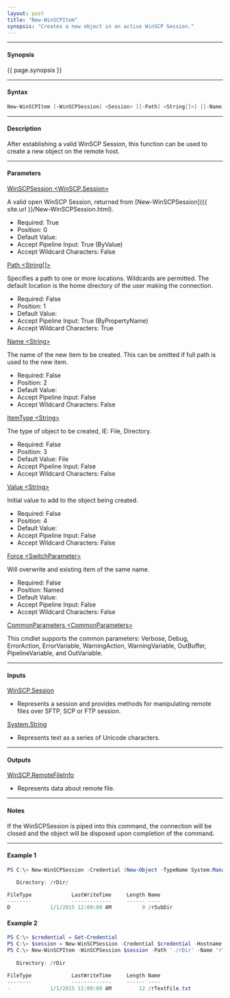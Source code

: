 ```yaml
---
layout: post
title: "New-WinSCPItem"
synopsis: "Creates a new object in an active WinSCP Session."
---
```


---

#### **Synopsis**

{{ page.synopsis }}

---

#### **Syntax**

```powershell
New-WinSCPItem [-WinSCPSession] <Session> [[-Path] <String[]>] [[-Name] <String>] [[-ItemType] <String>] [[-Value] <String>] [-Force] [-WhatIf] [-Confirm] [<CommonParameters>]
```

---

#### **Description**

After establishing a valid WinSCP Session, this function can be used to create a new object on the remote host.

---

#### **Parameters**

[WinSCPSession \<WinSCP.Session\>](http://winscp.net/eng/docs/library_session)

A valid open WinSCP Session, returned from [New-WinSCPSession]({{ site.url }}/New-WinSCPSession.html).

* Required: True
* Position: 0
* Default Value:
* Accept Pipeline Input: True (ByValue)
* Accept Wildcard Characters: False

[Path \<String\[\]\>](http://winscp.net/eng/docs/library_session_getfileinfo)

Specifies a path to one or more locations. Wildcards are permitted. The default location is the home directory of the user making the connection.

* Required: False
* Position: 1
* Default Value:
* Accept Pipeline Input: True (ByPropertyName)
* Accept Wildcard Characters: True

[Name \<String\>](https://msdn.microsoft.com/en-us/library/system.string(v=vs.110).aspx)

The name of the new item to be created. This can be omitted if full path is used to the new item.

* Required: False
* Position: 2
* Default Value:
* Accept Pipeline Input: False
* Accept Wildcard Characters: False

[ItemType \<String\>](https://msdn.microsoft.com/en-us/library/system.string(v=vs.110).aspx)

The type of object to be created, IE: File, Directory.

* Required: False
* Position: 3
* Default Value: File
* Accept Pipeline Input: False
* Accept Wildcard Characters: False

[Value \<String\>](https://msdn.microsoft.com/en-us/library/system.string(v=vs.110).aspx)

Initial value to add to the object being created.

* Required: False
* Position: 4
* Default Value:
* Accept Pipeline Input: False
* Accept Wildcard Characters: False

[Force \<SwitchParameter\>](https://msdn.microsoft.com/en-us/library/system.management.automation.switchparameter(v=vs.85).aspx)

Will overwrite and existing item of the same name.

* Required: False
* Position: Named
* Default Value:
* Accept Pipeline Input: False
* Accept Wildcard Characters: False

[CommonParameters \<CommonParameters\>](http://go.microsoft.com/fwlink/?LinkID=113216)

This cmdlet supports the common parameters: Verbose, Debug, ErrorAction, ErrorVariable, WarningAction, WarningVariable, OutBuffer, PipelineVariable, and OutVariable.

---

#### **Inputs**

[WinSCP.Session](http://winscp.net/eng/docs/library_session)

* Represents a session and provides methods for manipulating remote files over SFTP, SCP or FTP session.

[System.String](https://msdn.microsoft.com/en-us/library/system.string(v=vs.110).aspx)

* Represents text as a series of Unicode characters.

---

#### **Outputs**

[WinSCP.RemoteFileInfo](http://winscp.net/eng/docs/library_remotefileinfo)

* Represents data about remote file.

---

#### **Notes**

If the WinSCPSession is piped into this command, the connection will be closed and the object will be disposed upon completion of the command.

---

#### **Example 1**

```powershell
PS C:\> New-WinSCPSession -Credential (New-Object -TypeName System.Management.Automation.PSCredential -ArgumentList $env:USERNAME, (New-Object -TypeName System.Security.SecureString)) -HostName $env:COMPUTERNAME -Protocol Ftp | New-WinSCPItem-Path '/rDir/rSubDir' -ItemType Directory

   Directory: /rDir/

FileType             LastWriteTime     Length Name
--------             -------------     ------ ----
D             1/1/2015 12:00:00 AM          0 /rSubDir
```

#### **Example 2**

```powershell
PS C:\> $credential = Get-Credential
PS C:\> $session = New-WinSCPSession -Credential $credential -Hostname 'myftphost.org' -SshHostKeyFingerprint 'ssh-rsa 1024 xx:xx:xx:xx:xx:xx:xx:xx:xx:xx:xx:xx:xx:xx:xx:xx'
PS C:\> New-WinSCPItem -WinSCPSession $session -Path './rDir' -Name 'rTextFile.txt' -ItemType File -Value 'Hello World!'
   
   Directory: /rDir

FileType             LastWriteTime     Length Name
--------             -------------     ------ ----
-             1/1/2015 12:00:00 AM         12 /rTextFile.txt
```